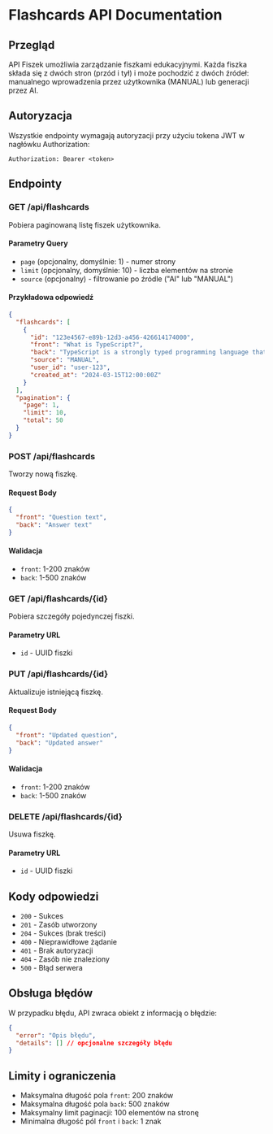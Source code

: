 # Flashcards API Documentation

## Przegląd

API Fiszek umożliwia zarządzanie fiszkami edukacyjnymi. Każda fiszka składa się z dwóch stron (przód i tył) i może pochodzić z dwóch źródeł: manualnego wprowadzenia przez użytkownika (MANUAL) lub generacji przez AI.

## Autoryzacja

Wszystkie endpointy wymagają autoryzacji przy użyciu tokena JWT w nagłówku Authorization:

```
Authorization: Bearer <token>
```

## Endpointy

### GET /api/flashcards

Pobiera paginowaną listę fiszek użytkownika.

#### Parametry Query

- `page` (opcjonalny, domyślnie: 1) - numer strony
- `limit` (opcjonalny, domyślnie: 10) - liczba elementów na stronie
- `source` (opcjonalny) - filtrowanie po źródle ("AI" lub "MANUAL")

#### Przykładowa odpowiedź

```json
{
  "flashcards": [
    {
      "id": "123e4567-e89b-12d3-a456-426614174000",
      "front": "What is TypeScript?",
      "back": "TypeScript is a strongly typed programming language that builds on JavaScript.",
      "source": "MANUAL",
      "user_id": "user-123",
      "created_at": "2024-03-15T12:00:00Z"
    }
  ],
  "pagination": {
    "page": 1,
    "limit": 10,
    "total": 50
  }
}
```

### POST /api/flashcards

Tworzy nową fiszkę.

#### Request Body

```json
{
  "front": "Question text",
  "back": "Answer text"
}
```

#### Walidacja

- `front`: 1-200 znaków
- `back`: 1-500 znaków

### GET /api/flashcards/{id}

Pobiera szczegóły pojedynczej fiszki.

#### Parametry URL

- `id` - UUID fiszki

### PUT /api/flashcards/{id}

Aktualizuje istniejącą fiszkę.

#### Request Body

```json
{
  "front": "Updated question",
  "back": "Updated answer"
}
```

#### Walidacja

- `front`: 1-200 znaków
- `back`: 1-500 znaków

### DELETE /api/flashcards/{id}

Usuwa fiszkę.

#### Parametry URL

- `id` - UUID fiszki

## Kody odpowiedzi

- `200` - Sukces
- `201` - Zasób utworzony
- `204` - Sukces (brak treści)
- `400` - Nieprawidłowe żądanie
- `401` - Brak autoryzacji
- `404` - Zasób nie znaleziony
- `500` - Błąd serwera

## Obsługa błędów

W przypadku błędu, API zwraca obiekt z informacją o błędzie:

```json
{
  "error": "Opis błędu",
  "details": [] // opcjonalne szczegóły błędu
}
```

## Limity i ograniczenia

- Maksymalna długość pola `front`: 200 znaków
- Maksymalna długość pola `back`: 500 znaków
- Maksymalny limit paginacji: 100 elementów na stronę
- Minimalna długość pól `front` i `back`: 1 znak

